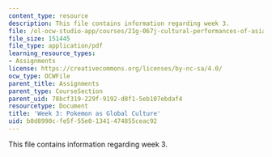 ```yaml
---
content_type: resource
description: This file contains information regarding week 3.
file: /ol-ocw-studio-app/courses/21g-067j-cultural-performances-of-asia-fall-2005/b0d8990cfe5f55e01341474855ceac92_MIT21G_067JF05_dis_qs3.pdf
file_size: 151445
file_type: application/pdf
learning_resource_types:
- Assignments
license: https://creativecommons.org/licenses/by-nc-sa/4.0/
ocw_type: OCWFile
parent_title: Assignments
parent_type: CourseSection
parent_uid: 78bcf319-229f-9192-d8f1-5eb107ebdaf4
resourcetype: Document
title: 'Week 3: Pokemon as Global Culture'
uid: b0d8990c-fe5f-55e0-1341-474855ceac92
---
```

This file contains information regarding week 3.